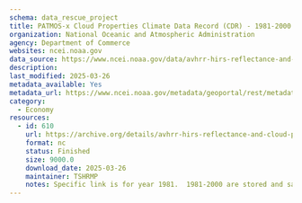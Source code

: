 ```yaml
---
schema: data_rescue_project 
title: PATMOS-x Cloud Properties Climate Data Record (CDR) - 1981-2000
organization: National Oceanic and Atmospheric Administration
agency: Department of Commerce
websites: ncei.noaa.gov
data_source: https://www.ncei.noaa.gov/data/avhrr-hirs-reflectance-and-cloud-properties-patmosx/
description: 
last_modified: 2025-03-26
metadata_available: Yes
metadata_url: https://www.ncei.noaa.gov/metadata/geoportal/rest/metadata/item/gov.noaa.ncdc:C00926/html
category:
  - Economy
resources:
  - id: 610
    url: https://archive.org/details/avhrr-hirs-reflectance-and-cloud-properties-patmosx-1981
    format: nc
    status: Finished
    size: 9000.0
    download_date: 2025-03-26
    maintainer: TSHRMP
    notes: Specific link is for year 1981.  1981-2000 are stored and safe, each year is being uploaded to a single IA item, with this formathttps//archive.org/details/avhrr-hirs-reflectance-and-cloud-properties-patmosx-{year}Each year's data is between 95-600GB.
---
```

